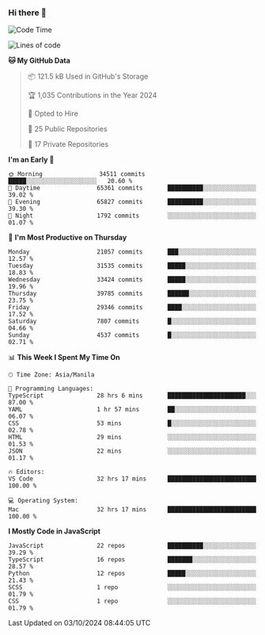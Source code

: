 ### Hi there 👋

<!--START_SECTION:waka-->
![Code Time](http://img.shields.io/badge/Code%20Time-1%2C141%20hrs%2054%20mins-blue)

![Lines of code](https://img.shields.io/badge/From%20Hello%20World%20I%27ve%20Written-67.1%20million%20lines%20of%20code-blue)

**🐱 My GitHub Data** 

> 📦 121.5 kB Used in GitHub's Storage 
 > 
> 🏆 1,035 Contributions in the Year 2024
 > 
> 💼 Opted to Hire
 > 
> 📜 25 Public Repositories 
 > 
> 🔑 17 Private Repositories 
 > 
**I'm an Early 🐤** 

```text
🌞 Morning                34511 commits       █████░░░░░░░░░░░░░░░░░░░░   20.60 % 
🌆 Daytime                65361 commits       ██████████░░░░░░░░░░░░░░░   39.02 % 
🌃 Evening                65827 commits       ██████████░░░░░░░░░░░░░░░   39.30 % 
🌙 Night                  1792 commits        ░░░░░░░░░░░░░░░░░░░░░░░░░   01.07 % 
```
📅 **I'm Most Productive on Thursday** 

```text
Monday                   21057 commits       ███░░░░░░░░░░░░░░░░░░░░░░   12.57 % 
Tuesday                  31535 commits       █████░░░░░░░░░░░░░░░░░░░░   18.83 % 
Wednesday                33424 commits       █████░░░░░░░░░░░░░░░░░░░░   19.96 % 
Thursday                 39785 commits       ██████░░░░░░░░░░░░░░░░░░░   23.75 % 
Friday                   29346 commits       ████░░░░░░░░░░░░░░░░░░░░░   17.52 % 
Saturday                 7807 commits        █░░░░░░░░░░░░░░░░░░░░░░░░   04.66 % 
Sunday                   4537 commits        █░░░░░░░░░░░░░░░░░░░░░░░░   02.71 % 
```


📊 **This Week I Spent My Time On** 

```text
🕑︎ Time Zone: Asia/Manila

💬 Programming Languages: 
TypeScript               28 hrs 6 mins       ██████████████████████░░░   87.00 % 
YAML                     1 hr 57 mins        ██░░░░░░░░░░░░░░░░░░░░░░░   06.07 % 
CSS                      53 mins             █░░░░░░░░░░░░░░░░░░░░░░░░   02.78 % 
HTML                     29 mins             ░░░░░░░░░░░░░░░░░░░░░░░░░   01.53 % 
JSON                     22 mins             ░░░░░░░░░░░░░░░░░░░░░░░░░   01.17 % 

🔥 Editors: 
VS Code                  32 hrs 17 mins      █████████████████████████   100.00 % 

💻 Operating System: 
Mac                      32 hrs 17 mins      █████████████████████████   100.00 % 
```

**I Mostly Code in JavaScript** 

```text
JavaScript               22 repos            ██████████░░░░░░░░░░░░░░░   39.29 % 
TypeScript               16 repos            ███████░░░░░░░░░░░░░░░░░░   28.57 % 
Python                   12 repos            █████░░░░░░░░░░░░░░░░░░░░   21.43 % 
SCSS                     1 repo              ░░░░░░░░░░░░░░░░░░░░░░░░░   01.79 % 
CSS                      1 repo              ░░░░░░░░░░░░░░░░░░░░░░░░░   01.79 % 
```




 Last Updated on 03/10/2024 08:44:05 UTC
<!--END_SECTION:waka-->
